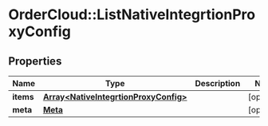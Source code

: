 # OrderCloud::ListNativeIntegrtionProxyConfig

## Properties
Name | Type | Description | Notes
------------ | ------------- | ------------- | -------------
**items** | [**Array&lt;NativeIntegrtionProxyConfig&gt;**](NativeIntegrtionProxyConfig.md) |  | [optional] 
**meta** | [**Meta**](Meta.md) |  | [optional] 


